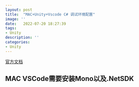 ```yaml
---
layout: post
title:  "MAC+Unity+Vscode C# 调试环境配置"
image: ''
date:   2022-07-20 18:27:39
tags:
- Unity
description: ''
categories: 
- Unity
---
```


[官方文档](https://code.visualstudio.com/docs/other/unity)  

## MAC VSCode需要安装**Mono**以及.**NetSDK**